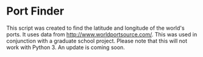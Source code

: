 Port Finder
=============

This script was created to find the latitude and longitude of the world's ports. It uses data from http://www.worldportsource.com/. This was used in conjunction with a graduate school project. Please note that this will not work with Python 3. An update is coming soon. 
